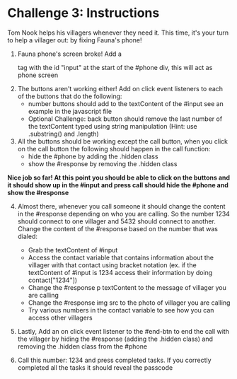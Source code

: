 # Challenge 3: Instructions

Tom Nook helps his villagers whenever they need it. This time, it's your turn to help a villager out: by fixing Fauna's phone! 

1. Fauna phone's screen broke! Add a <p> tag with the id "input" at the start of the #phone div, this will act as phone screen
2. The buttons aren't working either! Add on click event listeners to each of the buttons that do the following:
    - number buttons should add to the textContent of the #input see an example in the javascript file
    - Optional Challenge: back button should remove the last number of the textContent typed using string manipulation 
    (Hint: use .substring() and .length)
3. All the buttons should be working except the call button, when you click on the call button the following should happen in the call function:
    - hide the #phone by adding the .hidden class
    - show the #response by removing the .hidden class

**Nice job so far! At this point you should be able to click on the buttons and it should show up in the #input and press call should hide the #phone and show the #response**

4. Almost there, whenever you call someone it should change the content in the #response depending on who you are calling. So the number 1234 should connect to one villager and 5432 should connect to another. Change the content of the #response based on the number that was dialed:
    - Grab the textContent of #input 
    - Access the contact variable that contains information about the villager with that contact using bracket notation (ex. if the textContent of #input is 1234 access their information by doing contact["1234"])
    - Change the #response p textContent to the message of villager you are calling
    - Change the #response img src to the photo of villager you are calling
    - Try various numbers in the contact variable to see how you can access other villagers

5. Lastly, Add an on click event listener to the #end-btn to end the call with the villager by hiding the #response (adding the .hidden class) and removing the .hidden class from the #phone

6. Call this number: 1234 and press completed tasks. If you correctly completed all the tasks it should reveal the passcode